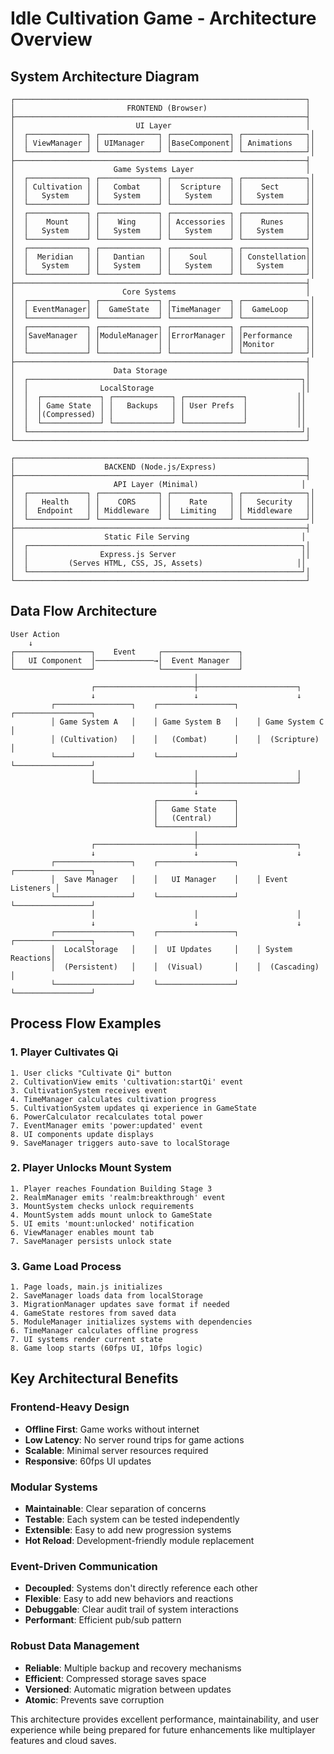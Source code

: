 # Idle Cultivation Game - Architecture Overview

## System Architecture Diagram

```
┌─────────────────────────────────────────────────────────────────┐
│                         FRONTEND (Browser)                      │
├─────────────────────────────────────────────────────────────────┤
│                           UI Layer                              │
│  ┌─────────────┐ ┌─────────────┐ ┌─────────────┐ ┌──────────────┐│
│  │ ViewManager │ │ UIManager   │ │BaseComponent│ │ Animations   ││
│  └─────────────┘ └─────────────┘ └─────────────┘ └──────────────┘│
├─────────────────────────────────────────────────────────────────┤
│                      Game Systems Layer                         │
│  ┌─────────────┐ ┌─────────────┐ ┌─────────────┐ ┌──────────────┐│
│  │ Cultivation │ │   Combat    │ │  Scripture  │ │    Sect      ││
│  │   System    │ │   System    │ │   System    │ │   System     ││
│  └─────────────┘ └─────────────┘ └─────────────┘ └──────────────┘│
│  ┌─────────────┐ ┌─────────────┐ ┌─────────────┐ ┌──────────────┐│
│  │    Mount    │ │    Wing     │ │ Accessories │ │    Runes     ││
│  │   System    │ │   System    │ │   System    │ │   System     ││
│  └─────────────┘ └─────────────┘ └─────────────┘ └──────────────┘│
│  ┌─────────────┐ ┌─────────────┐ ┌─────────────┐ ┌──────────────┐│
│  │  Meridian   │ │   Dantian   │ │    Soul     │ │ Constellation││
│  │   System    │ │   System    │ │   System    │ │   System     ││
│  └─────────────┘ └─────────────┘ └─────────────┘ └──────────────┘│
├─────────────────────────────────────────────────────────────────┤
│                        Core Systems                             │
│  ┌─────────────┐ ┌─────────────┐ ┌─────────────┐ ┌──────────────┐│
│  │ EventManager│ │  GameState  │ │TimeManager  │ │  GameLoop    ││
│  └─────────────┘ └─────────────┘ └─────────────┘ └──────────────┘│
│  ┌─────────────┐ ┌─────────────┐ ┌─────────────┐ ┌──────────────┐│
│  │SaveManager  │ │ModuleManager│ │ErrorManager │ │Performance   ││
│  │             │ │             │ │             │ │Monitor       ││
│  └─────────────┘ └─────────────┘ └─────────────┘ └──────────────┘│
├─────────────────────────────────────────────────────────────────┤
│                      Data Storage                               │
│  ┌─────────────────────────────────────────────────────────────┐│
│  │                LocalStorage                                 ││
│  │  ┌─────────────┐ ┌─────────────┐ ┌─────────────┐           ││
│  │  │ Game State  │ │   Backups   │ │ User Prefs  │           ││
│  │  │(Compressed) │ │             │ │             │           ││
│  │  └─────────────┘ └─────────────┘ └─────────────┘           ││
│  └─────────────────────────────────────────────────────────────┘│
└─────────────────────────────────────────────────────────────────┘

┌─────────────────────────────────────────────────────────────────┐
│                    BACKEND (Node.js/Express)                    │
├─────────────────────────────────────────────────────────────────┤
│                      API Layer (Minimal)                       │
│  ┌─────────────┐ ┌─────────────┐ ┌─────────────┐ ┌──────────────┐│
│  │   Health    │ │    CORS     │ │    Rate     │ │   Security   ││
│  │  Endpoint   │ │ Middleware  │ │  Limiting   │ │ Middleware   ││
│  └─────────────┘ └─────────────┘ └─────────────┘ └──────────────┘│
├─────────────────────────────────────────────────────────────────┤
│                    Static File Serving                         │
│  ┌─────────────────────────────────────────────────────────────┐│
│  │                Express.js Server                            ││
│  │         (Serves HTML, CSS, JS, Assets)                     ││
│  └─────────────────────────────────────────────────────────────┘│
└─────────────────────────────────────────────────────────────────┘
```

## Data Flow Architecture

```
User Action
    ↓
┌─────────────────┐    Event     ┌─────────────────┐
│   UI Component  │─────────────→│  Event Manager  │
└─────────────────┘              └─────────────────┘
                                         │
                  ┌──────────────────────┼──────────────────────┐
                  ↓                      ↓                      ↓
         ┌─────────────────┐    ┌─────────────────┐    ┌─────────────────┐
         │ Game System A   │    │ Game System B   │    │ Game System C   │
         │ (Cultivation)   │    │   (Combat)      │    │  (Scripture)    │
         └─────────────────┘    └─────────────────┘    └─────────────────┘
                  │                      │                      │
                  └──────────────────────┼──────────────────────┘
                                         ↓
                                ┌─────────────────┐
                                │   Game State    │
                                │   (Central)     │
                                └─────────────────┘
                                         │
                  ┌──────────────────────┼──────────────────────┐
                  ↓                      ↓                      ↓
         ┌─────────────────┐    ┌─────────────────┐    ┌─────────────────┐
         │  Save Manager   │    │   UI Manager    │    │ Event Listeners │
         └─────────────────┘    └─────────────────┘    └─────────────────┘
                  │                      │                      │
                  ↓                      ↓                      ↓
         ┌─────────────────┐    ┌─────────────────┐    ┌─────────────────┐
         │  LocalStorage   │    │  UI Updates     │    │ System Reactions│
         │  (Persistent)   │    │  (Visual)       │    │  (Cascading)    │
         └─────────────────┘    └─────────────────┘    └─────────────────┘
```

## Process Flow Examples

### 1. Player Cultivates Qi
```
1. User clicks "Cultivate Qi" button
2. CultivationView emits 'cultivation:startQi' event
3. CultivationSystem receives event
4. TimeManager calculates cultivation progress
5. CultivationSystem updates qi experience in GameState
6. PowerCalculator recalculates total power
7. EventManager emits 'power:updated' event
8. UI components update displays
9. SaveManager triggers auto-save to localStorage
```

### 2. Player Unlocks Mount System
```
1. Player reaches Foundation Building Stage 3
2. RealmManager emits 'realm:breakthrough' event
3. MountSystem checks unlock requirements
4. MountSystem adds mount unlock to GameState
5. UI emits 'mount:unlocked' notification
6. ViewManager enables mount tab
7. SaveManager persists unlock state
```

### 3. Game Load Process
```
1. Page loads, main.js initializes
2. SaveManager loads data from localStorage
3. MigrationManager updates save format if needed
4. GameState restores from saved data
5. ModuleManager initializes systems with dependencies
6. TimeManager calculates offline progress
7. UI systems render current state
8. Game loop starts (60fps UI, 10fps logic)
```

## Key Architectural Benefits

### Frontend-Heavy Design
- **Offline First**: Game works without internet
- **Low Latency**: No server round trips for game actions
- **Scalable**: Minimal server resources required
- **Responsive**: 60fps UI updates

### Modular Systems
- **Maintainable**: Clear separation of concerns
- **Testable**: Each system can be tested independently
- **Extensible**: Easy to add new progression systems
- **Hot Reload**: Development-friendly module replacement

### Event-Driven Communication
- **Decoupled**: Systems don't directly reference each other
- **Flexible**: Easy to add new behaviors and reactions
- **Debuggable**: Clear audit trail of system interactions
- **Performant**: Efficient pub/sub pattern

### Robust Data Management
- **Reliable**: Multiple backup and recovery mechanisms
- **Efficient**: Compressed storage saves space
- **Versioned**: Automatic migration between updates
- **Atomic**: Prevents save corruption

This architecture provides excellent performance, maintainability, and user experience while being prepared for future enhancements like multiplayer features and cloud saves.